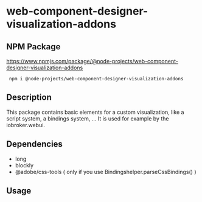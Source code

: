 # web-component-designer-visualization-addons

## NPM Package

https://www.npmjs.com/package/@node-projects/web-component-designer-visualization-addons

     npm i @node-projects/web-component-designer-visualization-addons

## Description

This package contains basic elements for a custom visualization, like a script system, a bindings system, ...
It is used for example by the iobroker.webui.

## Dependencies

- long
- blockly
- @adobe/css-tools ( only if you use Bindingshelper.parseCssBindings() )

## Usage

